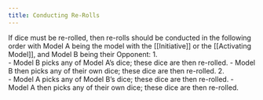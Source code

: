 ```yaml
---
title: Conducting Re-Rolls
---
```

If dice must be re-rolled, then re-rolls should be conducted in the following order with Model A  being the model with the [[Initiative]] or the [[Activating Model]], and Model B being their Opponent:
1.	
	- Model B picks any of Model A’s dice; these dice are then re-rolled.
	- Model B then picks any of their own dice; these dice are then re-rolled.
2.	
	- Model A picks any of Model B’s dice; these dice are then re-rolled.
	- Model A then picks any of their own dice; these dice are then re-rolled.
